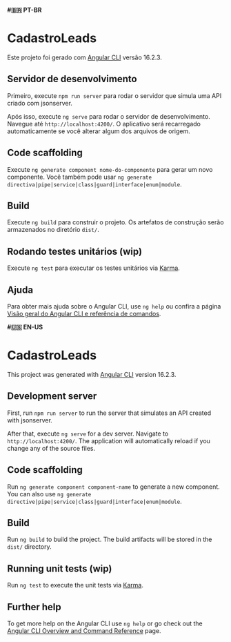 **#🇧🇷 PT-BR**

# CadastroLeads

Este projeto foi gerado com [Angular CLI](https://github.com/angular/angular-cli) versão 16.2.3.

## Servidor de desenvolvimento

Primeiro, execute `npm run server` para rodar o servidor que simula uma API criado com jsonserver.

Após isso, execute `ng serve` para rodar o servidor de desenvolvimento. Navegue até `http://localhost:4200/`. O aplicativo será recarregado automaticamente se você alterar algum dos arquivos de origem.

## Code scaffolding

Execute `ng generate component nome-do-componente` para gerar um novo componente. Você também pode usar `ng generate directiva|pipe|service|class|guard|interface|enum|module`.

## Build

Execute `ng build` para construir o projeto. Os artefatos de construção serão armazenados no diretório `dist/`.

## Rodando testes unitários (wip)

Execute `ng test` para executar os testes unitários via [Karma](https://karma-runner.github.io).

## Ajuda

Para obter mais ajuda sobre o Angular CLI, use `ng help` ou confira a página [Visão geral do Angular CLI e referência de comandos](https://angular.io/cli).


**#🇺🇸 EN-US**

# CadastroLeads

This project was generated with [Angular CLI](https://github.com/angular/angular-cli) version 16.2.3.

## Development server

First, run `npm run server` to run the server that simulates an API created with jsonserver.

After that, execute `ng serve` for a dev server. Navigate to `http://localhost:4200/`. The application will automatically reload if you change any of the source files.

## Code scaffolding

Run `ng generate component component-name` to generate a new component. You can also use `ng generate directive|pipe|service|class|guard|interface|enum|module`.

## Build

Run `ng build` to build the project. The build artifacts will be stored in the `dist/` directory.

## Running unit tests (wip)

Run `ng test` to execute the unit tests via [Karma](https://karma-runner.github.io).

## Further help

To get more help on the Angular CLI use `ng help` or go check out the [Angular CLI Overview and Command Reference](https://angular.io/cli) page.

